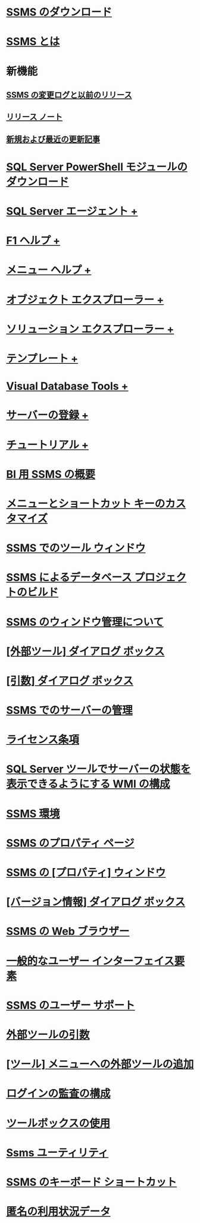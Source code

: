 # [SSMS のダウンロード](download-sql-server-management-studio-ssms.md)
# [SSMS とは](sql-server-management-studio-ssms.md)

# 新機能
## [SSMS の変更ログと以前のリリース](sql-server-management-studio-changelog-ssms.md)
## [リリース ノート](download-sql-server-management-studio-ssms.md#release-notes)
## [新規および最近の更新記事](new-updated-ssms.md)

# [SQL Server PowerShell モジュールのダウンロード](download-sql-server-ps-module.md)

# [SQL Server エージェント +](../ssms/agent/sql-server-agent.md)
# [F1 ヘルプ +](../ssms/f1-help/f1-help-for-server-connections-sql-server-management-studio.md)
# [メニュー ヘルプ +](../ssms/menu-help/sql-server-management-studio-menu-help.md)
# [オブジェクト エクスプローラー +](../ssms/object/object-explorer.md)
# [ソリューション エクスプローラー +](../ssms/solution/solution-explorer.md)
# [テンプレート +](../ssms/template/template-explorer.md)
# [Visual Database Tools +](../ssms/visual-db-tools/visual-database-tools.md)
# [サーバーの登録 +](../ssms/register-servers/register-servers.md)
# [チュートリアル +](../ssms/tutorials/tutorial-sql-server-management-studio.md)

# [BI 用 SSMS の概要](introduction-to-sql-server-management-studio-for-business-intelligence.md)
# [メニューとショートカット キーのカスタマイズ](customize-menus-and-shortcut-keys.md)
# [SSMS でのツール ウィンドウ](tool-windows-in-sql-server-management-studio.md)
# [SSMS によるデータベース プロジェクトのビルド](build-database-projects-by-using-sql-server-management-studio.md)
# [SSMS のウィンドウ管理について](understand-sql-server-management-studio-windows-management.md)
# [[外部ツール] ダイアログ ボックス](external-tools-dialog-box.md)

# [[引数] ダイアログ ボックス](arguments-dialog-box.md)
# [SSMS でのサーバーの管理](administer-servers-with-sql-server-management-studio.md)
# [ライセンス条項](sql-server-management-studio-license-terms.md)
# [SQL Server ツールでサーバーの状態を表示できるようにする WMI の構成](configure-wmi-to-show-server-status-in-sql-server-tools.md)
# [SSMS 環境](the-sql-server-management-studio-environment.md)
# [SSMS のプロパティ ページ](property-pages-in-sql-server-management-studio.md)
# [SSMS の [プロパティ] ウィンドウ](properties-window-management-studio.md)

# [[バージョン情報] ダイアログ ボックス](about-dialog-box.md)
# [SSMS の Web ブラウザー](sql-server-management-studio-web-browser.md)
# [一般的なユーザー インターフェイス要素](general-user-interface-elements.md)

# [SSMS のユーザー サポート](user-assistance-in-sql-server-management-studio.md)
# [外部ツールの引数](use-of-sql-server-features-and-capabilities-wwi-oltp.md)
# [[ツール] メニューへの外部ツールの追加](add-an-external-tool-to-the-tools-menu-sql-server-management-studio.md)
# [ログインの監査の構成](configure-login-auditing-sql-server-management-studio.md)
# [ツールボックスの使用](use-the-toolbox.md)

# [Ssms ユーティリティ](ssms-utility.md)  
# [SSMS のキーボード ショートカット](sql-server-management-studio-keyboard-shortcuts.md)  
# [匿名の利用状況データ](sql-server-management-studio-telemetry-ssms.md)
